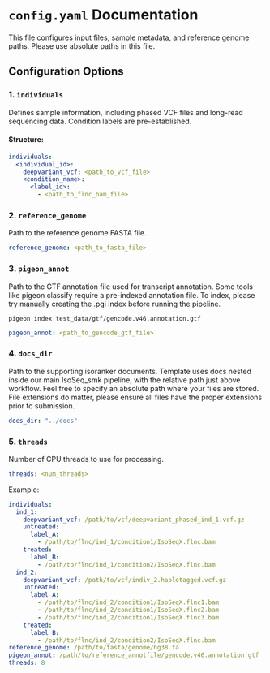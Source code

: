 # `config.yaml` Documentation  

This file configures input files, sample metadata, and reference genome paths. Please use absolute paths in this file. 

## Configuration Options  

### 1. `individuals`  

Defines sample information, including phased VCF files and long-read sequencing data. Condition labels are pre-established.

#### Structure:  
```yaml
individuals:
  <individual_id>:
    deepvariant_vcf: <path_to_vcf_file>
    <condition_name>:
      <label_id>:
        - <path_to_flnc_bam_file>
```

### 2. `reference_genome`
Path to the reference genome FASTA file.
```yaml
reference_genome: <path_to_fasta_file>
```

### 3. `pigeon_annot`
Path to the GTF annotation file used for transcript annotation.
Some tools like pigeon classify require a pre-indexed annotation file.
To index, please try manually creating the .pgi index before running the pipeline. 
```
pigeon index test_data/gtf/gencode.v46.annotation.gtf
```

```yaml
pigeon_annot: <path_to_gencode_gtf_file>
```

### 4. `docs_dir`
Path to the supporting isoranker documents.
Template uses docs nested inside our main IsoSeq_smk pipeline, with the relative path just above workflow. 
Feel free to specify an absolute path where your files are stored. File extensions do matter, please ensure all files have the proper extensions prior to submission.
```yaml
docs_dir: "../docs"
```

### 5. `threads`
Number of CPU threads to use for processing.
```yaml
threads: <num_threads>
```
Example: 

```yaml
individuals:
  ind_1:
    deepvariant_vcf: /path/to/vcf/deepvariant_phased_ind_1.vcf.gz
    untreated:
      label_A:
        - /path/to/flnc/ind_1/condition1/IsoSeqX.flnc.bam
    treated:
      label_B:
        - /path/to/flnc/ind_1/condition2/IsoSeqX.flnc.bam
  ind_2:
    deepvariant_vcf: /path/to/vcf/indiv_2.haplotagged.vcf.gz
    untreated:
      label_A:
        - /path/to/flnc/ind_2/condition1/IsoSeqX.flnc1.bam
        - /path/to/flnc/ind_2/condition1/IsoSeqX.flnc2.bam
        - /path/to/flnc/ind_2/condition1/IsoSeqX.flnc3.bam
    treated:
      label_B:
        - /path/to/flnc/ind_2/condition2/IsoSeqX.flnc.bam
reference_genome: /path/to/fasta/genome/hg38.fa
pigeon_annot: /path/to/reference_annotfile/gencode.v46.annotation.gtf
threads: 8
```
